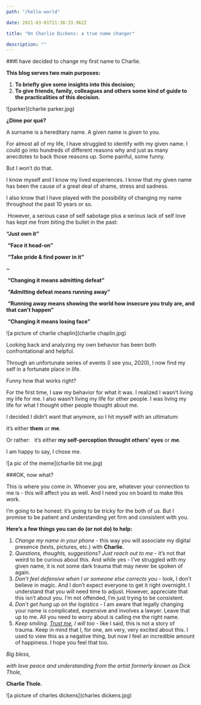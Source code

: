 ```yaml
---
path: "/hello-world"

date: 2021-03-01T21:38:33.962Z

title: "On Charlie Dickens: a true name changer"

description: ""
---
```



###I have decided to change my first name to Charlie.

**This blog serves two main purposes:**

1. **To briefly give some insights into this decision;**
2. **To give friends, family, colleagues and others some kind of guide to the practicalities of this decision.**

![parker](charlie parker.jpg)

**¿Dime por qué?**

A surname is a hereditary name. A given name is *given* to you.

For almost all of my life, I have struggled to identify with my given name. 
I could go into hundreds of different reasons why and just as many anecdotes to back those reasons up. 
Some painful, some funny. 

But I won’t do that. 

I know myself and I know my lived experiences.
I know that my given name has been the cause of a great deal of shame, stress and sadness. 

I also know that I have played with the possibility of changing my name throughout the past 10 years or so. 

 However, a serious case of self sabotage plus a serious lack of self love has kept me from biting the bullet in the past:

**“Just own it”**

 **“Face it head-on”** 

 **“Take pride & find power in it”**

~

 **“Changing it means admitting defeat”**

 **“Admitting defeat means running away”**

 **“Running away means showing the world how insecure you truly are, and that can’t happen”**

 **“Changing it means losing face”**

![a picture of charlie chaplin](charlie chaplin.jpg)

Looking back and analyzing my own behavior has been both confrontational and helpful. 

Through an unfortunate series of events (I see you, 2020), I now find my self in a fortunate place in life.

 Funny how that works right?

For the first time, I saw my behavior for what it was. 
I realized I wasn’t living my life for me. 
I also wasn’t living my life for other people. 
I was living my life for what I thought other people thought about me.


I decided I didn’t want that anymore, so I hit myself with an ultimatum: 

it’s either **them** or **me**. 

Or rather:   it’s either **my self-perception throught others’ eyes** or **me**.

I am happy to say, I chose me.

![a pic of the meme](charlie bit me.jpg)

###OK, now what?

This is where you come in. 
Whoever you are, whatever your connection to me is - this will affect you as well. 
And I need you on board to make this work. 

I’m going to be honest: it’s going to be tricky for the both of us. But I promise to be patient and understanding yet firm and consistent with you.

**Here’s a few things you can do (or not do) to help:**

1. *Change my name in your phone* - this way you will associate my digital presence (texts, pictures, etc.) with **Charlie**.
2. *Questions, thoughts, suggestions? Just reach out to me* - it’s not that weird to be curious about this. And while yes - I’ve struggled with my given name, it is not some dark trauma that may never be spoken of again.
3. *Don’t feel defensive when I or someone else corrects you* - look, I don’t believe in magic. And I don’t expect everyone to get it right overnight. I understand that you will need time to adjust. However, appreciate that this isn’t about you. I’m not offended, I’m just trying to be consistent. 
4. *Don’t get hung up on the logistics* - I am aware that legally changing your name is complicated, expensive and involves a lawyer. Leave that up to me. All you need to worry about is calling me the right name.
5. *Keep smiling. [Trust me](www.trustcharliedickens.com), I will too* - like I said, this is not a story of trauma. Keep in mind that I, for one, am very, very excited about this. I used to view this as a negative thing, but now I feel an incredible amount of happiness. I hope you feel that too. 

*Big bless,*
 
*with love peace and understanding from the artist formerly known as Dick Thole,* 

**Charlie Thole.**

![a picture of charles dickens](charles dickens.jpg)






